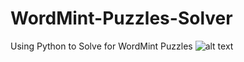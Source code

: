 # WordMint-Puzzles-Solver
 Using Python to Solve for WordMint Puzzles
 ![alt text](https://raw.githubusercontent.com/Gordon24771402/WordMint-Puzzles-Solver/master/Testing/Frankenstein_Vocabulary.png?raw=true)
